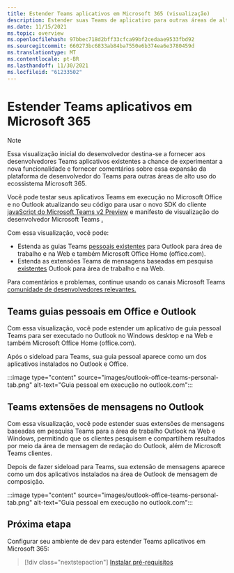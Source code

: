 ```yaml
---
title: Estender Teams aplicativos em Microsoft 365 (visualização)
description: Estender suas Teams de aplicativo para outras áreas de alto uso de Microsoft 365
ms.date: 11/15/2021
ms.topic: overview
ms.openlocfilehash: 97bbec718d2bff33cfca99bf2cedaae9533fbd92
ms.sourcegitcommit: 660273bc6833ab84ba7550e6b374ea6e3780459d
ms.translationtype: MT
ms.contentlocale: pt-BR
ms.lasthandoff: 11/30/2021
ms.locfileid: "61233502"
---
```

# <a name="extend-teams-apps-across-microsoft-365"></a>Estender Teams aplicativos em Microsoft 365

> [!NOTE]
> Essa visualização inicial do desenvolvedor destina-se a fornecer aos desenvolvedores Teams [](/microsoftteams/platform/feedback) aplicativos existentes a chance de experimentar a nova funcionalidade e fornecer comentários sobre essa expansão da plataforma de desenvolvedor do Teams para outras áreas de alto uso do ecossistema Microsoft 365.

Você pode testar seus aplicativos Teams em execução no Microsoft Office e no Outlook atualizando seu código para usar o novo SDK do cliente [javaScript do Microsoft Teams v2 Preview](using-teams-client-sdk-preview.md) e manifesto de visualização do desenvolvedor Microsoft Teams [.](../resources/schema/manifest-schema-dev-preview.md)

Com essa visualização, você pode:

- Estenda as guias Teams [pessoais existentes](/microsoftteams/platform/tabs/how-to/create-personal-tab) para Outlook para área de trabalho e na Web e também Microsoft Office Home (office.com).
- Estenda as extensões Teams de mensagens baseadas em pesquisa [existentes](/microsoftteams/platform/messaging-extensions/how-to/search-commands/define-search-command) Outlook para área de trabalho e na Web.

Para comentários e problemas, continue usando os canais Microsoft Teams [comunidade de desenvolvedores relevantes.](/microsoftteams/platform/feedback)

## <a name="teams-personal-tabs-in-office-and-outlook"></a>Teams guias pessoais em Office e Outlook

Com essa visualização, você pode estender um aplicativo de guia pessoal Teams para ser executado no Outlook no Windows desktop e na Web e também Microsoft Office Home (office.com).

Após o sideload para Teams, sua guia pessoal aparece como um dos aplicativos instalados no Outlook e Office.

:::image type="content" source="images/outlook-office-teams-personal-tab.png" alt-text="Guia pessoal em execução no outlook.com":::

## <a name="teams-messaging-extensions-in-outlook"></a>Teams extensões de mensagens no Outlook

Com essa visualização, você pode estender suas extensões de mensagens baseadas em pesquisa Teams para a área de trabalho Outlook na Web e Windows, permitindo que os clientes pesquisem e compartilhem resultados por meio da área de mensagem de redação do Outlook, além de Microsoft Teams clientes.

Depois de fazer sideload para Teams, sua extensão de mensagens aparece como um dos aplicativos instalados na área de Outlook de mensagem de composição.

:::image type="content" source="images/outlook-office-teams-personal-tab.png" alt-text="Guia pessoal em execução no outlook.com":::

## <a name="next-step"></a>Próxima etapa

Configurar seu ambiente de dev para estender Teams aplicativos em Microsoft 365:

> [!div class="nextstepaction"]
> [Instalar pré-requisitos](prerequisites.md)
